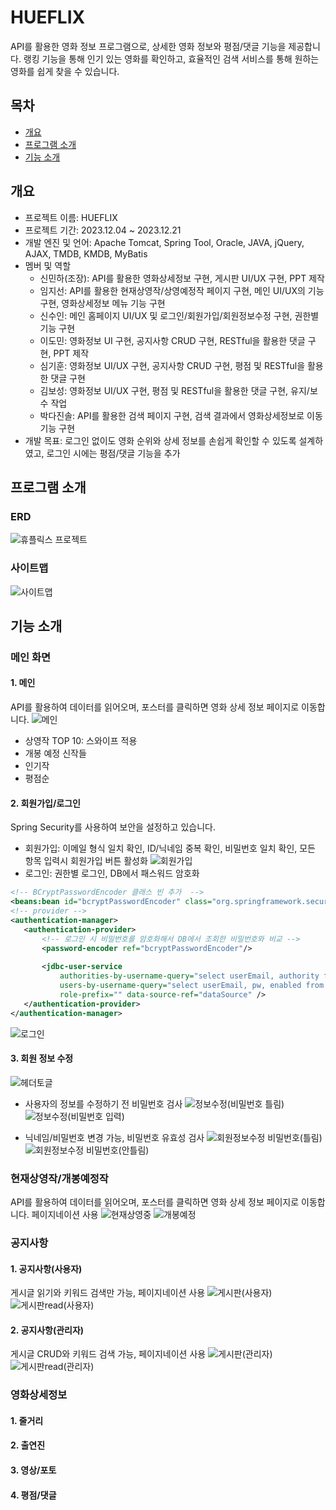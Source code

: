 # HUEFLIX
API를 활용한 영화 정보 프로그램으로, 상세한 영화 정보와 평점/댓글 기능을 제공합니다. 랭킹 기능을 통해 인기 있는 영화를 확인하고, 효율적인 검색 서비스를 통해 원하는영화를 쉽게 찾을 수 있습니다.

## 목차
 - [개요](#개요)
 - [프로그램 소개](#프로그램-소개)
 - [기능 소개](#기능-소개)

## 개요
 - 프로젝트 이름: HUEFLIX
 - 프로젝트 기간: 2023.12.04 ~ 2023.12.21
 - 개발 엔진 및 언어: Apache Tomcat, Spring Tool, Oracle, JAVA, jQuery, AJAX, TMDB, KMDB, MyBatis
 - 멤버 및 역할
   - 신민하(조장): API를 활용한 영화상세정보 구현, 게시판 UI/UX 구현, PPT 제작
   - 임지선: API를 활용한 현재상영작/상영예정작 페이지 구현, 메인 UI/UX의 기능 구현, 영화상세정보 메뉴 기능 구현
   - 신수인: 메인 홈페이지 UI/UX 및 로그인/회원가입/회원정보수정 구현, 권한별 기능 구현
   - 이도민: 영화정보 UI 구현, 공지사항 CRUD 구현, RESTful을 활용한 댓글 구현, PPT 제작
   - 심기훈: 영화정보 UI/UX 구현, 공지사항 CRUD 구현, 평점 및 RESTful을 활용한 댓글 구현
   - 김보성: 영화정보 UI/UX 구현, 평점 및 RESTful을 활용한 댓글 구현, 유지/보수 작업
   - 박다진솔: API를 활용한 검색 페이지 구현, 검색 결과에서 영화상세정보로 이동기능 구현
 - 개발 목표: 로그인 없이도 영화 순위와 상세 정보를 손쉽게 확인할 수 있도록 설계하였고, 로그인 시에는 평점/댓글 기능을 추가

## 프로그램 소개
 ### ERD
 ![휴플릭스 프로젝트](https://github.com/jiseon1222/Hueflix/assets/148019130/14d0ca5f-755c-44d1-b2cd-f6cb3b41fa19)

 ### 사이트맵
 ![사이트맵](https://github.com/jiseon1222/Hueflix/assets/148019130/eb7dd29e-3e67-4da8-9be4-938d64a2b4db)

## 기능 소개

### 메인 화면
#### 1. 메인
 API를 활용하여 데이터를 읽어오며, 포스터를 클릭하면 영화 상세 정보 페이지로 이동합니다.
 ![메인](https://github.com/jiseon1222/Hueflix/assets/148019130/8c60475e-cbad-4ee3-8143-bee5f40ac447)
 - 상영작 TOP 10: 스와이프 적용
 - 개봉 예정 신작들
 - 인기작
 - 평점순
#### 2. 회원가입/로그인
 Spring Security를 사용하여 보안을 설정하고 있습니다.
 - 회원가입: 이메일 형식 일치 확인, ID/닉네임 중복 확인, 비밀번호 일치 확인, 모든 항목 입력시 회원가입 버튼 활성화
 ![회원가입](https://github.com/jiseon1222/Hueflix/assets/148019130/8f999c3d-da89-4206-a398-98b3a3610492)
 - 로그인: 권한별 로그인, DB에서 패스워드 암호화
 ```` xml
<!-- BCryptPasswordEncoder 클래스 빈 추가  -->
<beans:bean id="bcryptPasswordEncoder" class="org.springframework.security.crypto.bcrypt.BCryptPasswordEncoder" />
<!-- provider -->
<authentication-manager>
    <authentication-provider>
        <!-- 로그인 시 비밀번호를 암호화해서 DB에서 조회한 비밀번호와 비교 -->
        <password-encoder ref="bcryptPasswordEncoder"/>
            
        <jdbc-user-service
            authorities-by-username-query="select userEmail, authority from authorities where userEmail = ?"
            users-by-username-query="select userEmail, pw, enabled from users where userEmail = ?"
            role-prefix="" data-source-ref="dataSource" />
    </authentication-provider>
</authentication-manager>
 ````
 ![로그인](https://github.com/jiseon1222/Hueflix/assets/148019130/6050d27c-76e2-4286-8e65-0b0245fc2306)
#### 3. 회원 정보 수정
![헤더토글](https://github.com/jiseon1222/Hueflix/assets/148019130/cc8223ff-9ff5-4fba-a622-ece94e69892f)
 - 사용자의 정보를 수정하기 전 비밀번호 검사
 ![정보수정(비밀번호 틀림)](https://github.com/jiseon1222/Hueflix/assets/148019130/1c1c88b7-bbaa-4601-a8ec-acc040ae2b46)
 ![정보수정(비밀번호 입력)](https://github.com/jiseon1222/Hueflix/assets/148019130/2d5c6d33-98de-46f7-99a1-3e8c16f1c923)
 
 - 닉네임/비밀번호 변경 가능, 비밀번호 유효성 검사
 ![회원정보수정 비밀번호(틀림)](https://github.com/jiseon1222/Hueflix/assets/148019130/3b41c7fc-6e01-4c3a-9b8a-e694c0f8d5ff)
 ![회원정보수정 비밀번호(안틀림)](https://github.com/jiseon1222/Hueflix/assets/148019130/25fd5c19-575c-4922-b55b-ebaf88723b4f)

### 현재상영작/개봉예정작
API를 활용하여 데이터를 읽어오며, 포스터를 클릭하면 영화 상세 정보 페이지로 이동합니다. 페이지네이션 사용
![현재상영중](https://github.com/jiseon1222/Hueflix/assets/148019130/61b7c2a0-6869-489b-8413-186bf43cccbb)
![개봉예정](https://github.com/jiseon1222/Hueflix/assets/148019130/5865f790-a23d-4921-b450-28a8a612a786)

### 공지사항
#### 1. 공지사항(사용자)
게시글 읽기와 키워드 검색만 가능, 페이지네이션 사용
![게시판(사용자)](https://github.com/jiseon1222/Hueflix/assets/148019130/9fb19fb2-b6d9-4d61-a512-2819f2d8753b)
![게시판read(사용자)](https://github.com/jiseon1222/Hueflix/assets/148019130/d52744b3-4341-42b9-8305-0ff89d219a09)

#### 2. 공지사항(관리자)
게시글 CRUD와 키워드 검색 가능, 페이지네이션 사용
![게시판(관리자)](https://github.com/jiseon1222/Hueflix/assets/148019130/1319abaa-e41a-4c76-8035-7d2e755c6d80)
![게시판read(관리자)](https://github.com/jiseon1222/Hueflix/assets/148019130/b089ea1a-7542-4e65-b9eb-fb4484e83824)

### 영화상세정보
#### 1. 줄거리
#### 2. 출연진
#### 3. 영상/포토
#### 4. 평점/댓글




